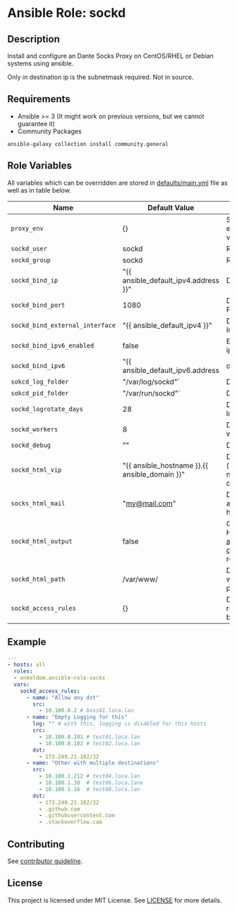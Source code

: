 # Ansible Role: sockd

## Description

Install and configure an Dante Socks Proxy on CentOS/RHEL or Debian systems using ansible.

Only in destination ip is the subnetmask required. Not in source.

## Requirements

- Ansible >= 3 (It might work on previous versions, but we cannot guarantee it)
- Community Packages
```
ansible-galaxy collection install community.general
```

## Role Variables

All variables which can be overridden are stored in [defaults/main.yml](defaults/main.yml) file as well as in table below.

| Name           | Default Value | Description                        |
| -------------- | ------------- | -----------------------------------|
| `proxy_env` | {} | Set proxy environment variables | 
| `sockd_user` | sockd | Run user |
| `sockd_group` | sockd | Run group |
| `sockd_bind_ip` | "{{ ansible_default_ipv4.address }}" | Default bind IP |
| `sockd_bind_port` | 1080 | Default bind Port |
| `sockd_bind_external_interface` | "{{ ansible_default_ipv4 }}" | Default bind Interface |
| `sockd_bind_ipv6_enabled` | false | Enable/Disable ipv6 |
| `sockd_bind_ipv6` | "{{ ansible_default_ipv6.address | default('') }}" | Default ipv6 bind IP |
| `sokcd_log_folder` | "/var/log/sockd"` | Default log dir |
| `sokcd_pid_folder` | "/var/run/sockd"` | Default pid dir |
| `sockd_logrotate_days` | 28 | Default logrotate days |
| `sockd_workers` | 8 | Default num workers |
| `sockd_debug` | "" | Debug mode |
| `sockd_html_vip` | "{{ ansible_hostname }}.{{ ansible_domain }}" | Default virtual (ip) service name for html config |
| `socks_html_mail` | "my@mail.com" | Default email-address for html config |
| `sockd_html_output` | false | Generate HTML Output [ansible-role-caddyserver](https://github.com/OnkelDom/ansible-role-caddyserver) required |
| `sockd_html_path` | /var/www/ | Default Caddy webserver path |
| `sockd_access_rules` | {} | Default access rules (see below) |

## Example

```yaml
---
- hosts: all
  roles:
  - onkeldom.ansible-role-socks
  vars:
    sockd_access_rules:
      - name: "Allow any dst"
        src:
          - 10.100.0.2 # boss01.loca.lan
      - name: "Empty Logging for this"
        log: "" # with this, logging is disabled for this hosts
        src:
          - 10.100.0.101 # test01.loca.lan
          - 10.100.0.102 # test02.loca.lan
        dst:
          - 173.249.21.102/32
      - name: "Other with multiple destinations"
        src:
          - 10.100.1.212 # test04.loca.lan
          - 10.100.1.30  # test06.loca.lane
          - 10.100.1.16  # test08.loca.lan
        dst:
          - 173.249.21.102/32
          - .github.com
          - .githubusercontent.com
          - .stackoverflow.com
```

## Contributing

See [contributor guideline](CONTRIBUTING.md).

## License

This project is licensed under MIT License. See [LICENSE](/LICENSE) for more details.
